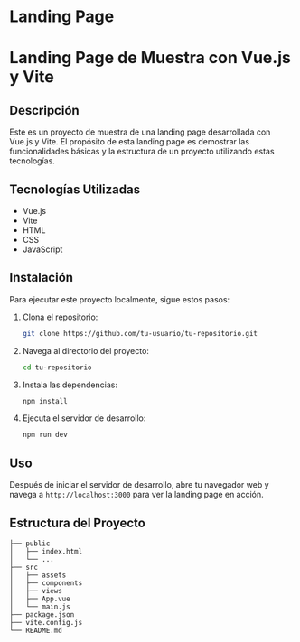 # Landing Page

# Landing Page de Muestra con Vue.js y Vite

## Descripción
Este es un proyecto de muestra de una landing page desarrollada con Vue.js y Vite. El propósito de esta landing page es demostrar las funcionalidades básicas y la estructura de un proyecto utilizando estas tecnologías.

## Tecnologías Utilizadas
- Vue.js
- Vite
- HTML
- CSS
- JavaScript

## Instalación
Para ejecutar este proyecto localmente, sigue estos pasos:

1. Clona el repositorio:
    ```bash
    git clone https://github.com/tu-usuario/tu-repositorio.git
    ```

2. Navega al directorio del proyecto:
    ```bash
    cd tu-repositorio
    ```

3. Instala las dependencias:
    ```bash
    npm install
    ```

4. Ejecuta el servidor de desarrollo:
    ```bash
    npm run dev
    ```

## Uso
Después de iniciar el servidor de desarrollo, abre tu navegador web y navega a `http://localhost:3000` para ver la landing page en acción.

## Estructura del Proyecto
```plaintext
├── public
│   ├── index.html
│   └── ...
├── src
│   ├── assets
│   ├── components
│   ├── views
│   ├── App.vue
│   └── main.js
├── package.json
├── vite.config.js
└── README.md

